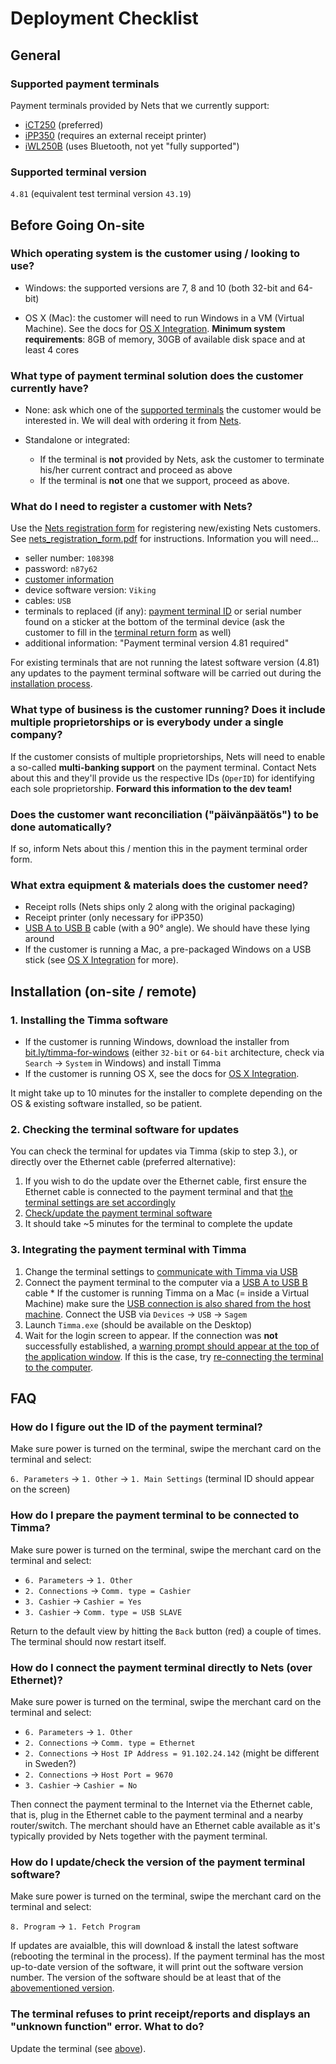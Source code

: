 # Deployment Checklist

## General

### Supported payment terminals

Payment terminals provided by Nets that we currently support:

  * [iCT250](https://shop.nets.eu/fi/web/fin/40?terminal_id=TFIN4400-7648-R) (preferred)
  * [iPP350](https://shop.nets.eu/fi/web/fin/40?terminal_id=TFIN4100-7641-R) (requires an external receipt printer)
  * [iWL250B](https://shop.nets.eu/fi/web/fin/40?terminal_id=TFIN4300-7648-R) (uses Bluetooth, not yet "fully supported")

### Supported terminal version

`4.81` (equivalent test terminal version `43.19`)


## Before Going On-site

### Which operating system is the customer using / looking to use?

* Windows: the supported versions are 7, 8 and 10 (both 32-bit and 64-bit)

* OS X (Mac): the customer will need to run Windows in a VM (Virtual Machine). See the docs for [OS X Integration](./osx-integration.md). **Minimum system requirements**: 8GB of memory, 30GB of available disk space and at least 4 cores

### What type of payment terminal solution does the customer currently have?

* None: ask which one of the [supported terminals](#supported-payment-terminals) the customer would be interested in. We will deal with ordering it from [Nets](https://www.signom.com/nets/PowerForm.signom?powerFormId=NETS_FINLAND_HELPER).

* Standalone or integrated:
  * If the terminal is **not** provided by Nets, ask the customer to terminate his/her current contract and proceed as above
  * If the terminal is **not** one that we support, proceed as above.

### What do I need to register a customer with Nets?

Use the [Nets registration form](https://www.signom.com/nets/PowerForm.signom?powerFormId=NETS_FINLAND_HELPER) for registering new/existing Nets customers. See [nets_registration_form.pdf](../assets/nets_registration_form.pdf) for instructions. Information you will need...

* seller number: `108398`
* password: `n87y62`
* [customer information](https://timma.fi/hallinta)
* device software version: `Viking`
* cables: `USB`
* terminals to replaced (if any): [payment terminal ID](#how-do-i-figure-out-the-id-of-the-payment-terminal) or serial number found on a sticker at the bottom of the terminal device (ask the customer to fill in the [terminal return form](../assets/palautusilmoitus.pdf) as well)
* additional information: "Payment terminal version 4.81 required"

For existing terminals that are not running the latest software version (4.81) any updates to the payment terminal software will be carried out during the [installation process](#installation-on-site--remote). 

### What type of business is the customer running? Does it include multiple proprietorships or is everybody under a single company?

If the customer consists of multiple proprietorships, Nets will need to enable a so-called **multi-banking support** on the payment terminal. Contact Nets about this and they'll provide us the respective IDs (`OperID`) for identifying each sole proprietorship. **Forward this information to the dev team!**

### Does the customer want reconciliation ("päivänpäätös") to be done automatically?

If so, inform Nets about this / mention this in the payment terminal order form.

### What extra equipment & materials does the customer need?

* Receipt rolls (Nets ships only 2 along with the original packaging)
* Receipt printer (only necessary for iPP350)
* [USB A to USB B](../assets/images/usb-a-to-usb-b.jpg) cable (with a 90° angle). We should have these lying around
* If the customer is running a Mac, a pre-packaged Windows on a USB stick (see [OS X Integration](./osx-integration.md) for more).


## Installation (on-site / remote)

### 1. Installing the Timma software

  * If the customer is running Windows, download the installer from [bit.ly/timma-for-windows](http://bit.ly/timma-for-windows) (either `32-bit` or `64-bit` architecture, check via `Search` -> `System` in Windows) and install Timma
  * If the customer is running OS X, see the docs for [OS X Integration](./osx-integration.md).

It might take up to 10 minutes for the installer to complete depending on the OS & existing software installed, so be patient.

### 2. Checking the terminal software for updates

You can check the terminal for updates via Timma (skip to step 3.), or directly over the Ethernet cable (preferred alternative):

  1. If you wish to do the update over the Ethernet cable, first ensure the Ethernet cable is connected to the payment terminal and that [the terminal settings are set accordingly](#how-do-i-connect-the-payment-terminal-directly-to-nets-over-ethernet)
  2. [Check/update the payment terminal software](#how-do-i-updatecheck-the-version-of-the-payment-terminal-software)
  3. It should take ~5 minutes for the terminal to complete the update

### 3. Integrating the payment terminal with Timma

  1. Change the terminal settings to [communicate with Timma via USB](#how-do-i-prepare-the-payment-terminal-to-be-connected-to-timma)
  2. Connect the payment terminal to the computer via a [USB A to USB B](../assets/images/usb-a-to-usb-b.jpg) cable
    * If the customer is running Timma on a Mac (= inside a Virtual Machine) make sure the [USB connection is also shared from the host machine](../assets/images/share-host-usb.jpeg). Connect the USB via `Devices` -> `USB` -> `Sagem`
  3. Launch `Timma.exe` (should be available on the Desktop)
  4. Wait for the login screen to appear. If the connection was **not** successfully established, a [warning prompt should appear at the top of the application window](../assets/images/terminal-disconnected.jpeg). If this is the case, try [re-connecting the terminal to the computer](reconnecting-the-terminal.md).


## FAQ

### How do I figure out the ID of the payment terminal?

Make sure power is turned on the terminal, swipe the merchant card on the terminal and select:

`6. Parameters` -> `1. Other` -> `1. Main Settings` (terminal ID should appear on the screen)

### How do I prepare the payment terminal to be connected to Timma?

Make sure power is turned on the terminal, swipe the merchant card on the terminal and select:

  * `6. Parameters` -> `1. Other`
  * `2. Connections` -> `Comm. type = Cashier`
  * `3. Cashier` -> `Cashier = Yes`
  * `3. Cashier` -> `Comm. type = USB SLAVE`

Return to the default view by hitting the `Back` button (red) a couple of times. The terminal should now restart itself.

### How do I connect the payment terminal directly to Nets (over Ethernet)?

Make sure power is turned on the terminal, swipe the merchant card on the terminal and select:

  * `6. Parameters` -> `1. Other`
  * `2. Connections` -> `Comm. type = Ethernet`
  * `2. Connections` -> `Host IP Address = 91.102.24.142` (might be different in Sweden?)
  * `2. Connections` -> `Host Port = 9670`
  * `3. Cashier` -> `Cashier = No`

Then connect the payment terminal to the Internet via the Ethernet cable, that is, plug in the Ethernet cable to the payment terminal and a nearby router/switch. The merchant should have an Ethernet cable available as it's typically provided by Nets together with the payment terminal.

### How do I update/check the version of the payment terminal software?

Make sure power is turned on the terminal, swipe the merchant card on the terminal and select:

`8. Program` -> `1. Fetch Program`

If updates are avaialble, this will download & install the latest software (rebooting the terminal in the process). If the payment terminal has the most up-to-date version of the software, it will print out the software version number. The version of the software should be at least that of the [abovementioned version](#supported-terminal-version).

### The terminal refuses to print receipt/reports and displays an "unknown function" error. What to do?

Update the terminal (see [above](#how-do-i-updatecheck-the-version-of-the-payment-terminal-software)).
